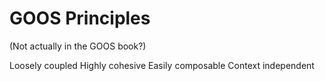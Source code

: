 # GOOS Principles

(Not actually in the GOOS book?)

Loosely coupled
Highly cohesive
Easily composable
Context independent

